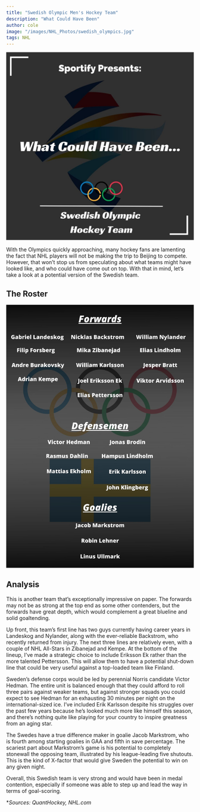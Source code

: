 ```yaml
---
title: "Swedish Olympic Men's Hockey Team"
description: "What Could Have Been"
author: cole
image: "/images/NHL_Photos/swedish_olympics.jpg"
tags: NHL
---
```


<img src="/images/NHL_Photos/swedish_olympics.jpg" alt="Swedish Hockey">

With the Olympics quickly approaching, many hockey fans are lamenting the fact that NHL players will not be making the trip to Beijing to compete. However, that won’t stop us from speculating about what teams might have looked like, and who could have come out on top. With that in mind, let’s take a look at a potential version of the Swedish team.  

## The Roster

<img src="/images/NHL_Photos/SwedishRoster.jpg" alt="Swedish Roster">

## Analysis

This is another team that’s exceptionally impressive on paper. The forwards may not be as strong at the top end as some other contenders, but the forwards have great depth, which would complement a great blueline and solid goaltending. 

Up front, this team’s first line has two guys currently having career years in Landeskog and Nylander, along with the ever-reliable Backstrom, who recently returned from injury. The next three lines are relatively even, with a couple of NHL All-Stars in Zibanejad and Kempe. At the bottom of the lineup, I’ve made a strategic choice to include Eriksson Ek rather than the more talented Pettersson. This will allow them to have a potential shut-down line that could be very useful against a top-loaded team like Finland. 

Sweden’s defense corps would be led by perennial Norris candidate Victor Hedman. The entire unit is balanced enough that they could afford to roll three pairs against weaker teams, but against stronger squads you could expect to see Hedman for an exhausting 30 minutes per night on the international-sized ice. I’ve included Erik Karlsson despite his struggles over the past few years because he’s looked much more like himself this season, and there’s nothing quite like playing for your country to inspire greatness from an aging star. 

The Swedes have a true difference maker in goalie Jacob Markstrom, who is fourth among starting goalies in GAA and fifth in save percentage. The scariest part about Markstrom’s game is his potential to completely stonewall the opposing team, illustrated by his league-leading five shutouts. This is the kind of X-factor that would give Sweden the potential to win on any given night. 

Overall, this Swedish team is very strong and would have been in medal contention, especially if someone was able to step up and lead the way in terms of goal-scoring. 

**Sources: QuantHockey, NHL.com*